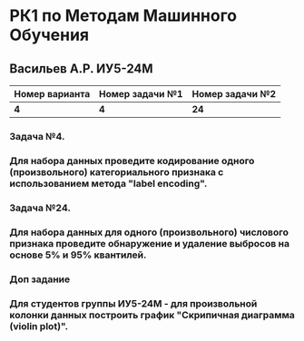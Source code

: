 # РК1 по Методам Машинного Обучения

## Васильев А.Р. ИУ5-24М

Номер варианта | Номер задачи №1 | Номер задачи №2
--- | --- | ---
**4** | **4** | **24**

### Задача №4.
### Для набора данных проведите кодирование одного (произвольного) категориального признака с использованием метода "label encoding".

### Задача №24.
### Для набора данных для одного (произвольного) числового признака проведите обнаружение и удаление выбросов на основе 5% и 95% квантилей.

### Доп задание
### Для студентов группы ИУ5-24М - для произвольной колонки данных построить график "Скрипичная диаграмма (violin plot)".
